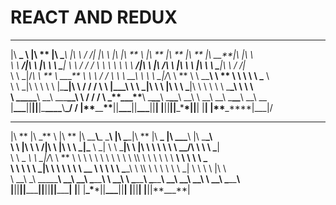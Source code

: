 # REACT AND REDUX

---

|\ **\_ \ |\ ** \|\ \_**_\ |\ \ / /| |\ \ |\ \|\ _** \ |\ ** \|\ ** \|\ ** \|\ \_\_**\|\ \|\ \  
\ \ **/|\ \ \|\ \ \ \_**|_ \ \ \/ / / \ \ \ \ \ \ \ **/|\ \ \|\ /\ \ \|\ \ \ \|\ \ \ \_**|\ \ \/ /|_  
 \ \ \_|/_\ \ ** \ \_\_\_** \ \ \ / / \ \ \ \_\_\ \ \ \ \_|/_\ \ ** \ \ \_\_**\ \ ** \ \ \ \ \ \_** \  
 \ \ \_|\ \ \ \ \ \|\_**\_|\ \ \/ / / \ \ \|\_\_\_\ \ \ \_|\ \ \ \|\ \ \ \_**|\ \ \ \ \ \ \_**\_\ \ \\ \ \
\ \_\_\_\_\_**\ \_\_\ \_\_\_**\_\_\ \ **/ / / \ \_\***\*\_\_\_\*\***\ \_**\_\_**\ \_**\_\_**\ \_\_\ \ \_\_\ \_\_\ \_**\_\_**\ \_\_\\ \_\_\
 \|**\_\_\_**|\|**|\|**|\_**\_\_\_\_**\\**\_/ / \|\*\***\_\_**\*\***|\|**\_\_\_**|\|**\_\_\_**|\|**| \|**|\|**|\|**\_\***\*|\|**| \|**|
\|\*\***\_\*\*\*\*\|\_\_\_|/

---

|\ ** \|\ \_** \ |\ ** \|\ \_\_**\\**\_ \_**\ |\ \_**\_\|\ ** \|\ **\_ \|\ \_\_\_**\\ \|\ \_**\_\  
\ \ \|\ \ \ **/|\ \ \|\ \ \ \_**\|\_** \ \_| \ \ \_**|\ \ \|\ \ \ \\ \ \ \ \_\_/\ \ \ \ \_**|  
 \ \ \_ _\ \ \_|/_\ \ ** \ \ \ \ \ \ \ \ \ \ \ \\\ \ \ \\ \ \ \ **\\ \ \ \ \ **\_  
 \ \ \\ \\ \ \_|\ \ \ \ \ \ \ \_\_** \ \ \ \ \ \_**\_\ \ \\\ \ \ \\ \ \ \ \_| \ \ \ \ \|\ \  
 \ \__\\ _\\ \_\_\_\_\_**\ \_\_\ \_\_\ \_**\_\_**\ \ \_\_\ \ \_**\_\_**\ \_**\_\_**\ \_\_\\ \_\_\ \_\_\ \ \_\_\ \_**\_\_**\  
 \|**|\|**|\|**\_\_\_**|\|**|\|**|\|**\_\_\_**| \|**| \|**\_\***\*|\|**\_\_\_**|\|**| \|**|\|**| \|**|\|**\_\_\_\*\*|
